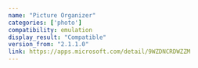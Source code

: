 ```yaml
---
name: "Picture Organizer"
categories: ['photo']
compatibility: emulation
display_result: "Compatible"
version_from: "2.1.1.0"
link: https://apps.microsoft.com/detail/9WZDNCRDWZZM
---
```

